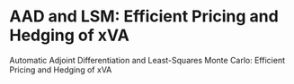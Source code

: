 # AAD and LSM: Efficient Pricing and Hedging of xVA
 Automatic Adjoint Differentiation and Least-Squares Monte Carlo: Efficient Pricing and Hedging of xVA
